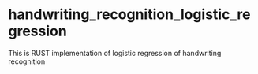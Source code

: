 # handwriting_recognition_logistic_regression
This is RUST implementation of logistic regression of handwriting recognition
